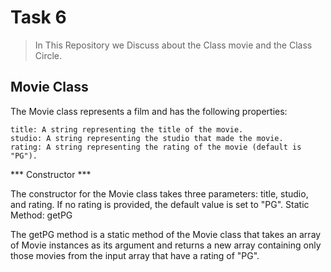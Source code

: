 # Task 6


> In This Repository we Discuss about the Class movie and the Class Circle.

## Movie Class

The Movie class represents a film and has the following properties:

    title: A string representing the title of the movie.
    studio: A string representing the studio that made the movie.
    rating: A string representing the rating of the movie (default is "PG").

*** Constructor ***

The constructor for the Movie class takes three parameters: title, studio, and rating. If no rating is provided, the default value is set to "PG".
Static Method: getPG

The getPG method is a static method of the Movie class that takes an array of Movie instances as its argument and returns a new array containing only those movies from the input array that have a rating of "PG".